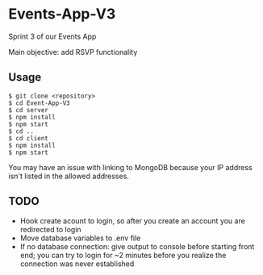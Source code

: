 # Events-App-V3
Sprint 3 of our Events App

Main objective: add RSVP functionality

## Usage
```
$ git clone <repository>
$ cd Event-App-V3
$ cd server
$ npm install
$ npm start
$ cd ..
$ cd client
$ npm install
$ npm start
```

You may have an issue with linking to MongoDB because your IP address isn't listed in the allowed addresses.

## TODO
* Hook create acount to login, so after you create an account you are redirected to login
* Move database variables to .env file
* If no database connection: give output to console before starting front end; you can try to login for ~2 minutes before you realize the connection was never established



